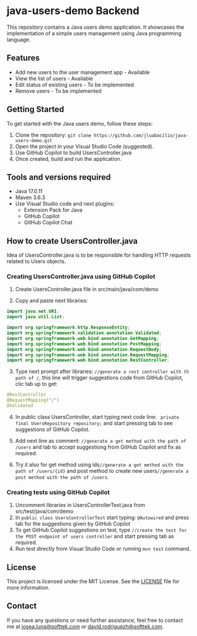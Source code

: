 # java-users-demo Backend
This repository contains a Java users demo application. It showcases the implementation of a simple users management using Java programming language.

## Features
- Add new users to the user management app - Available
- View the list of users - Available
- Edit status of existing users - To be implemented
- Remove users - To be implemented

## Getting Started
To get started with the Java users demo, follow these steps:

1. Clone the repository: `git clone https://github.com/jluabacilio/java-users-demo.git`
2. Open the project in your Visual Studio Code (suggested).
3. Use GitHub Copilot to build UsersController.java
3. Once created, build and run the application.

## Tools and versions required
- Java 17.0.11
- Maven 3.6.3
- Use Visual Studio code and next plugins:
  - Extension Pack for Java
  - GitHub Copilot
  - GitHub Copilot Chat

## How to create UsersController.java
Idea of UsersController.java is to be responsible for handling HTTP requests related to Users objects.

### Creating UsersController.java using GitHub Copilot
1. Create UsersController.java file in src/main/java/com/demo

2. Copy and paste next libraries:
```java
import java.net.URI;
import java.util.List;

import org.springframework.http.ResponseEntity;
import org.springframework.validation.annotation.Validated;
import org.springframework.web.bind.annotation.GetMapping;
import org.springframework.web.bind.annotation.PostMapping;
import org.springframework.web.bind.annotation.RequestBody;
import org.springframework.web.bind.annotation.RequestMapping;
import org.springframework.web.bind.annotation.RestController;
```

3. Type next prompt after libraries: `//generate a rest controller with th path of /`, this line will trigger suggestions code from GitHub Copilot, clic tab up to get:
```java
@RestController
@RequestMapping("/")
@Validated
```

4. In public class UsersController, start typing next code line: ` private final UsersRepository repository;` and start pressing tab to see suggestions of GitHub Copilot.

5. Add next line as comment: `//generate a get method with the path of /users` and tab to accept suggestiong from GitHub Copilot and fix as required.

6. Try it also for get method using ids`//generate a get method with the path of /users/{id}` and post method to create new users`//generate a post method with the path of /users`.

### Creating tests using GitHub Copilot

1. Uncomment libraries in UsersControllerTest.java from src/test/java/com/demo
2. In `public class UsersControllerTest` start typing: `@Autowired` and press tab for the suggestions given by GitHub Copilot
3. To get GitHub Copilot suggestions on test, type `//create the test for the POST endpoint of users controller` and start pressing tab as required.
4. Run test directly from Visual Studio Code or running `mvn test` command.

## License
This project is licensed under the MIT License. See the [LICENSE](LICENSE) file for more information.

## Contact
If you have any questions or need further assistance, feel free to contact me at josea.luna@softtek.com or david.rodriguezh@softtek.com.

